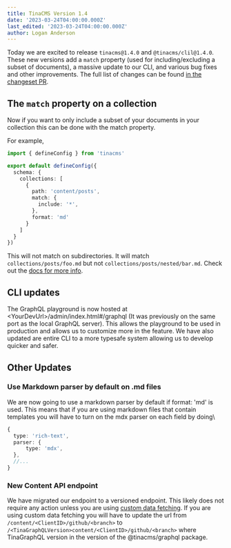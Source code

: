 ```yaml
---
title: TinaCMS Version 1.4
date: '2023-03-24T04:00:00.000Z'
last_edited: '2023-03-24T04:00:00.000Z'
author: Logan Anderson
---
```


Today we are excited to release `tinacms@1.4.0` and `@tinacms/clil@1.4.0`. These new versions add a `match` property (used for including/excluding a subset of documents), a massive update to our CLI, and various bug fixes and other improvements.  The full list of changes can be found [in the changeset PR](https://github.com/tinacms/tinacms/pull/3706 "Changset pull request").

## The `match` property on a collection

Now if you want to only include a subset of your documents in your collection this can be done with the match property.

For example,

```typescript
import { defineConfig } from 'tinacms'

export default defineConfig({
  schema: {
    collections: [
      {
        path: 'content/posts',
        match: {
          include: '*',
        },
        format: 'md'
      }
    ]
  }
})
```

This will not match on subdirectories. It will match `collections/posts/foo.md` but not `collections/posts/nested/bar.md`. Check out the [docs for more info](/docs/reference/collections/#matchinclude "Match docs").

## CLI updates

The GraphQL playground is now hosted at \<YourDevUrl>/admin/index.html#/graphql (It was previously on the same port as the local GraphQL server). This allows the playground to be used in production and allows us to customize more in the feature. We have also updated are entire CLI to a more typesafe system allowing us to develop quicker and safer.

## Other Updates

### Use Markdown parser by default on .md files

We are now going to use a markdown parser by default if format: 'md' is used. This means that if you are using markdown files that contain templates you will have to turn on the mdx parser on each field by doing\\

```typescript
{
  type: 'rich-text',
  parser: {
      type: 'mdx',
  },
  //...
}
```

### New Content API endpoint

We have migrated our endpoint to a versioned endpoint. This likely does not require any action unless you are using [custom data fetching](/docs/reference/content-api/content-delivery/ "Custom Data Fetching docs"). If you are using custom data fetching you will have to update the url from `/content/<ClientID>/github/<branch>` to `/<TinaGraphQLVersion>content/<ClientID>/github/<branch>` where TinaGraphQL version in the version of the @tinacms/graphql package.
